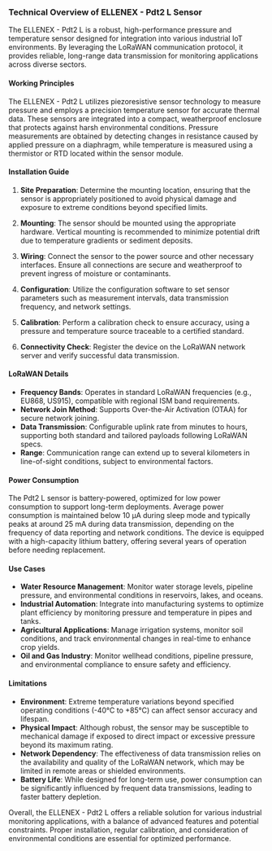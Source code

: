 ### Technical Overview of ELLENEX - Pdt2 L Sensor

The ELLENEX - Pdt2 L is a robust, high-performance pressure and temperature sensor designed for integration into various industrial IoT environments. By leveraging the LoRaWAN communication protocol, it provides reliable, long-range data transmission for monitoring applications across diverse sectors.

#### Working Principles

The ELLENEX - Pdt2 L utilizes piezoresistive sensor technology to measure pressure and employs a precision temperature sensor for accurate thermal data. These sensors are integrated into a compact, weatherproof enclosure that protects against harsh environmental conditions. Pressure measurements are obtained by detecting changes in resistance caused by applied pressure on a diaphragm, while temperature is measured using a thermistor or RTD located within the sensor module.

#### Installation Guide

1. **Site Preparation**: Determine the mounting location, ensuring that the sensor is appropriately positioned to avoid physical damage and exposure to extreme conditions beyond specified limits.

2. **Mounting**: The sensor should be mounted using the appropriate hardware. Vertical mounting is recommended to minimize potential drift due to temperature gradients or sediment deposits.

3. **Wiring**: Connect the sensor to the power source and other necessary interfaces. Ensure all connections are secure and weatherproof to prevent ingress of moisture or contaminants.

4. **Configuration**: Utilize the configuration software to set sensor parameters such as measurement intervals, data transmission frequency, and network settings.

5. **Calibration**: Perform a calibration check to ensure accuracy, using a pressure and temperature source traceable to a certified standard.

6. **Connectivity Check**: Register the device on the LoRaWAN network server and verify successful data transmission.

#### LoRaWAN Details

- **Frequency Bands**: Operates in standard LoRaWAN frequencies (e.g., EU868, US915), compatible with regional ISM band requirements.
- **Network Join Method**: Supports Over-the-Air Activation (OTAA) for secure network joining.
- **Data Transmission**: Configurable uplink rate from minutes to hours, supporting both standard and tailored payloads following LoRaWAN specs.
- **Range**: Communication range can extend up to several kilometers in line-of-sight conditions, subject to environmental factors.

#### Power Consumption

The Pdt2 L sensor is battery-powered, optimized for low power consumption to support long-term deployments. Average power consumption is maintained below 10 µA during sleep mode and typically peaks at around 25 mA during data transmission, depending on the frequency of data reporting and network conditions. The device is equipped with a high-capacity lithium battery, offering several years of operation before needing replacement.

#### Use Cases

- **Water Resource Management**: Monitor water storage levels, pipeline pressure, and environmental conditions in reservoirs, lakes, and oceans.
- **Industrial Automation**: Integrate into manufacturing systems to optimize plant efficiency by monitoring pressure and temperature in pipes and tanks.
- **Agricultural Applications**: Manage irrigation systems, monitor soil conditions, and track environmental changes in real-time to enhance crop yields.
- **Oil and Gas Industry**: Monitor wellhead conditions, pipeline pressure, and environmental compliance to ensure safety and efficiency.

#### Limitations

- **Environment**: Extreme temperature variations beyond specified operating conditions (-40°C to +85°C) can affect sensor accuracy and lifespan.
- **Physical Impact**: Although robust, the sensor may be susceptible to mechanical damage if exposed to direct impact or excessive pressure beyond its maximum rating.
- **Network Dependency**: The effectiveness of data transmission relies on the availability and quality of the LoRaWAN network, which may be limited in remote areas or shielded environments.
- **Battery Life**: While designed for long-term use, power consumption can be significantly influenced by frequent data transmissions, leading to faster battery depletion.

Overall, the ELLENEX - Pdt2 L offers a reliable solution for various industrial monitoring applications, with a balance of advanced features and potential constraints. Proper installation, regular calibration, and consideration of environmental conditions are essential for optimized performance.